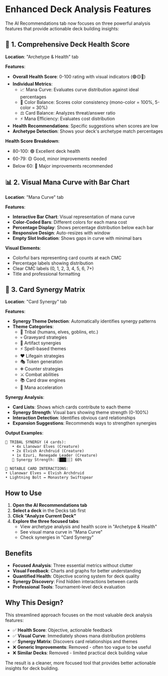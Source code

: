 # Enhanced Deck Analysis Features

The AI Recommendations tab now focuses on three powerful analysis features that provide actionable deck building insights:

## 🏥 1. Comprehensive Deck Health Score

**Location**: "Archetype & Health" tab

**Features**:
- **Overall Health Score**: 0-100 rating with visual indicators (🟢🟡🔴)
- **Individual Metrics**:
  - 📈 Mana Curve: Evaluates curve distribution against ideal percentages
  - 🎨 Color Balance: Scores color consistency (mono-color = 100%, 5-color = 30%)
  - ⚖️ Card Balance: Analyzes threat/answer ratio
  - ⚡ Mana Efficiency: Evaluates cost distribution
- **Health Recommendations**: Specific suggestions when scores are low
- **Archetype Detection**: Shows your deck's archetype match percentages

**Health Score Breakdown**:
- 80-100: 🟢 Excellent deck health
- 60-79: 🟡 Good, minor improvements needed
- Below 60: 🔴 Major improvements recommended

## 📊 2. Visual Mana Curve with Bar Chart

**Location**: "Mana Curve" tab

**Features**:
- **Interactive Bar Chart**: Visual representation of mana curve
- **Color-Coded Bars**: Different colors for each mana cost
- **Percentage Display**: Shows percentage distribution below each bar
- **Responsive Design**: Auto-resizes with window
- **Empty Slot Indication**: Shows gaps in curve with minimal bars

**Visual Elements**:
- Colorful bars representing card counts at each CMC
- Percentage labels showing distribution
- Clear CMC labels (0, 1, 2, 3, 4, 5, 6, 7+)
- Title and professional formatting

## 🔗 3. Card Synergy Matrix

**Location**: "Card Synergy" tab

**Features**:
- **Synergy Theme Detection**: Automatically identifies synergy patterns
- **Theme Categories**:
  - 🎯 Tribal (humans, elves, goblins, etc.)
  - 💀 Graveyard strategies
  - 🔧 Artifact synergies
  - ⚡ Spell-based themes
  - ❤️ Lifegain strategies
  - 🎭 Token generation
  - ➕ Counter strategies
  - ⚔️ Combat abilities
  - 📚 Card draw engines
  - 💎 Mana acceleration

**Synergy Analysis**:
- **Card Lists**: Shows which cards contribute to each theme
- **Synergy Strength**: Visual bars showing theme strength (0-100%)
- **Interaction Detection**: Identifies obvious card relationships
- **Expansion Suggestions**: Recommends ways to strengthen synergies

**Output Examples**:
```
🎯 TRIBAL SYNERGY (4 cards):
   • 4x Llanowar Elves (Creature)
   • 2x Elvish Archdruid (Creature)
   • 1x Ezuri, Renegade Leader (Creature)
   💪 Synergy Strength: [███░░] 60%

🔗 NOTABLE CARD INTERACTIONS:
• Llanowar Elves ↔ Elvish Archdruid
• Lightning Bolt ↔ Monastery Swiftspear
```

## How to Use

1. **Open the AI Recommendations tab**
2. **Select a deck** in the Decks tab first
3. **Click "Analyze Current Deck"**
4. **Explore the three focused tabs**:
   - View archetype analysis and health score in "Archetype & Health"
   - See visual mana curve in "Mana Curve" 
   - Check synergies in "Card Synergy"

## Benefits

- **Focused Analysis**: Three essential metrics without clutter
- **Visual Feedback**: Charts and graphs for better understanding
- **Quantified Health**: Objective scoring system for deck quality
- **Synergy Discovery**: Find hidden interactions between cards
- **Professional Tools**: Tournament-level deck evaluation

## Why This Design?

This streamlined approach focuses on the most valuable deck analysis features:

- ✅ **Health Score**: Objective, actionable feedback
- ✅ **Visual Curve**: Immediately shows mana distribution problems
- ✅ **Synergy Matrix**: Discovers card relationships and themes
- ❌ **Generic Improvements**: Removed - often too vague to be useful
- ❌ **Similar Decks**: Removed - limited practical deck building value

The result is a cleaner, more focused tool that provides better actionable insights for deck building.
